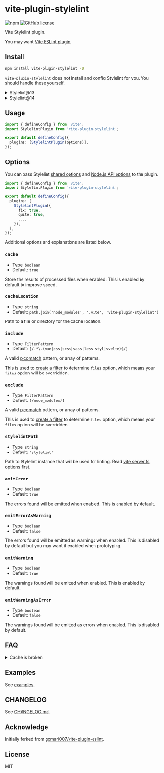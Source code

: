 # vite-plugin-stylelint

[![npm](https://img.shields.io/npm/v/vite-plugin-stylelint)](https://www.npmjs.com/package/vite-plugin-stylelint)
[![GitHub license](https://img.shields.io/github/license/ModyQyW/vite-plugin-stylelint)](https://github.com/ModyQyW/vite-plugin-stylelint/blob/master/LICENSE)

Vite Stylelint plugin.

You may want [Vite ESLint plugin](https://github.com/ModyQyW/vite-plugin-stylelint).

## Install

```sh
npm install vite-plugin-stylelint -D
```

`vite-plugin-stylelint` does not install and config Stylelint for you. You should handle these yourself.

<details>

<summary>Stylelint@13</summary>

```sh
npm install stylelint@^13 @types/stylelint@^13 -D
```

</details>

<details>

<summary>Stylelint@14</summary>

```sh
npm install stylelint@^14 -D
```

</details>

## Usage

```ts
import { defineConfig } from 'vite';
import StylelintPlugin from 'vite-plugin-stylelint';

export default defineConfig({
  plugins: [StylelintPlugin(options)],
});
```

## Options

You can pass Stylelint [shared options](https://stylelint.io/user-guide/usage/options) and [Node.js API options](https://stylelint.io/user-guide/usage/node-api) to the plugin.

```ts
import { defineConfig } from 'vite';
import StylelintPlugin from 'vite-plugin-stylelint';

export default defineConfig({
  plugins: [
    StylelintPlugin({
      fix: true,
      quite: true,
      ...,
    }),
  ],
});
```

Additional options and explanations are listed below.

### `cache`

- Type: `boolean`
- Default: `true`

Store the results of processed files when enabled. This is enabled by default to improve speed.

### `cacheLocation`

- Type: `string`
- Default: `path.join('node_modules', '.vite', 'vite-plugin-stylelint')`

Path to a file or directory for the cache location.

### `include`

- Type: `FilterPattern`
- Default: `[/.*\.(vue|css|scss|sass|less|styl|svelte)$/]`

A valid [picomatch](https://github.com/micromatch/picomatch#globbing-features) pattern, or array of patterns.

This is used to [create a filter](https://github.com/rollup/plugins/blob/master/packages/pluginutils/README.md#createfilter) to determine `files` option, which means your `files` option will be overridden.

### `exclude`

- Type: `FilterPattern`
- Default: `[/node_modules/]`

A valid [picomatch](https://github.com/micromatch/picomatch#globbing-features) pattern, or array of patterns.

This is used to [create a filter](https://github.com/rollup/plugins/blob/master/packages/pluginutils/README.md#createfilter) to determine `files` option, which means your `files` option will be overridden.

### `stylelintPath`

- Type: `string`
- Default: `'stylelint'`

Path to Stylelint instance that will be used for linting. Read [vite server.fs options](https://vitejs.dev/config/#server-fs-strict) first.

### `emitError`

- Type: `boolean`
- Default: `true`

The errors found will be emitted when enabled. This is enabled by default.

### `emitErrorAsWarning`

- Type: `boolean`
- Default: `false`

The errors found will be emitted as warnings when enabled. This is disabled by default but you may want it enabled when prototyping.

### `emitWarning`

- Type: `boolean`
- Default: `true`

The warnings found will be emitted when enabled. This is enabled by default.

### `emitWarningAsError`

- Type: `boolean`
- Default: `false`

The warnings found will be emitted as errors when enabled. This is disabled by default.

## FAQ

<details>
  <summary>Cache is broken</summary>
  <ul>
    <li>Disable <code>cache</code> option.</li>
    <li>Or delete the cache file (default <code>node_modules/.vite/vite-plugin-stylelint</code>), fix errors manully and restart Vite.
    </li>
  </ul>
  This problem should only happens when starting Vite with Stylelint errors. Have a better solution? PR welcome. :)
</details>

## Examples

See [examples](https://github.com/ModyQyW/vite-plugin-stylelint/tree/main/examples).

## CHANGELOG

See [CHANGELOG.md](./CHANGELOG.md).

## Acknowledge

Initially forked from [gxmari007/vite-plugin-eslint](https://github.com/gxmari007/vite-plugin-eslint).

## License

MIT
